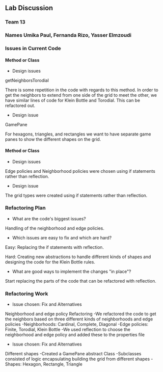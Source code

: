 ## Lab Discussion
### Team 13
### Names Umika Paul, Fernanda Rizo, Yasser Elmzoudi


### Issues in Current Code

#### Method or Class
 * Design issues

 getNeighborsTorodial

 There is some repetition in the code with regards to this method. In order to get the neighbors to extend from one side of the grid to meet the other, we have similar lines of code for Klein Bottle and Torodial. This can be refactored out.

 * Design issue

 GamePane

 For hexagons, triangles, and rectangles we want to have separate game panes to show the different shapes on the grid.

#### Method or Class
 * Design issues

 Edge policies and Neighborhood policies were chosen using if statements rather than reflection.

 * Design issue

 The grid types were created using if statements rather than reflection.


### Refactoring Plan

 * What are the code's biggest issues?

 Handling of the neighborhood and edge policies.

 * Which issues are easy to fix and which are hard?

 Easy: Replacing the if statements with reflection.

 Hard: Creating new abstractions to handle different kinds of shapes and designing the code for the Klein Bottle rules.

 * What are good ways to implement the changes "in place"?

 Start replacing the parts of the code that can be refactored with reflection.


### Refactoring Work

 * Issue chosen: Fix and Alternatives

 Neighborhood and edge policy Refactoring
 -We refactored the code to get the neighbors based on three different kinds of neighborhoods and edge policies
 -Neighborhoods: Cardinal, Complete, Diagonal
 -Edge policies: Finite, Torodial, Klein Bottle
 -We used reflection to choose the neighborhood and edge policy and added these to the properties file

 * Issue chosen: Fix and Alternatives

 Different shapes
 -Created a GamePane abstract Class
 -Subclasses consisted of logic encapsulating building the grid from different shapes
 -Shapes: Hexagon, Rectangle, Triangle
